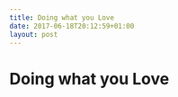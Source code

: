 ```yaml
---
title: Doing what you Love
date: 2017-06-18T20:12:59+01:00
layout: post
---
```


# Doing what you Love
